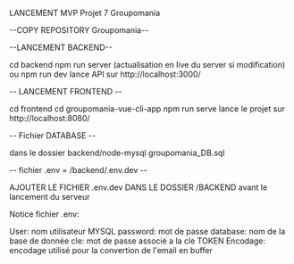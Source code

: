 LANCEMENT MVP Projet 7 Groupomania

--COPY REPOSITORY Groupomania--

--LANCEMENT BACKEND--

cd backend 
npm run server (actualisation en live du server si modification) 
ou npm run dev
lance API sur http://localhost:3000/

-- LANCEMENT FRONTEND --

cd frontend
cd groupomania-vue-cli-app
npm run serve
lance le projet sur http://localhost:8080/

-- Fichier DATABASE --

dans le dossier backend/node-mysql
groupomania_DB.sql

-- fichier .env = /backend/.env.dev --

AJOUTER LE FICHIER .env.dev DANS LE DOSSIER /BACKEND avant le lancement du serveur

Notice fichier .env:

User: nom utilisateur MYSQL
password: mot de passe
database: nom de la base de donnée
cle: mot de passe associé a la cle TOKEN
Encodage: encodage utilisé pour la convertion de l'email en buffer